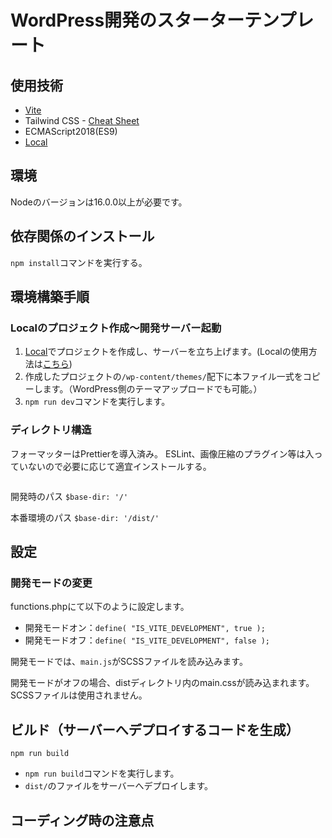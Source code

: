 # WordPress開発のスターターテンプレート

## 使用技術

- [Vite](https://ja.vitejs.dev/)
- Tailwind CSS - [Cheat Sheet](https://flowbite.com/tools/tailwind-cheat-sheet/)
- ECMAScript2018(ES9)
- [Local](https://localwp.com/)

## 環境

Nodeのバージョンは16.0.0以上が必要です。

## 依存関係のインストール

`npm install`コマンドを実行する。

## 環境構築手順

### Localのプロジェクト作成〜開発サーバー起動

1. [Local](https://localwp.com/)でプロジェクトを作成し、サーバーを立ち上げます。(Localの使用方法は[こちら](https://komaricote.com/wordpress/wp-local-environment/))
2. 作成したプロジェクトの`/wp-content/themes/`配下に本ファイル一式をコピーします。（WordPress側のテーマアップロードでも可能。）
3. `npm run dev`コマンドを実行します。

### ディレクトリ構造

フォーマッターはPrettierを導入済み。
ESLint、画像圧縮のプラグイン等は入っていないので必要に応じて適宜インストールする。

```

```

開発時のパス
`$base-dir: '/'`

本番環境のパス
`$base-dir: '/dist/'`

## 設定

### 開発モードの変更

functions.phpにて以下のように設定します。

- 開発モードオン：`define( "IS_VITE_DEVELOPMENT", true );`
- 開発モードオフ：`define( "IS_VITE_DEVELOPMENT", false );`

開発モードでは、`main.js`がSCSSファイルを読み込みます。

開発モードがオフの場合、distディレクトリ内のmain.cssが読み込まれます。SCSSファイルは使用されません。

## ビルド（サーバーへデプロイするコードを生成）

`npm run build`

- `npm run build`コマンドを実行します。
- `dist/`のファイルをサーバーへデプロイします。

## コーディング時の注意点
